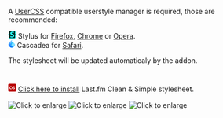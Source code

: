 A [UserCSS](https://github.com/openstyles/stylus/wiki/UserCSS) compatible userstyle manager is required, those are recommended:

![Stylus](/images/Stylus.png) Stylus for [Firefox](https://addons.mozilla.org/en-US/firefox/addon/styl-us/), [Chrome](https://chrome.google.com/webstore/detail/stylus/clngdbkpkpeebahjckkjfobafhncgmne) or [Opera](https://addons.opera.com/en-gb/extensions/details/stylus/).<br>
![Cascadea](/images/Cascadea.png) Cascadea for [Safari](https://cascadea.app/).

The stylesheet will be updated automaticaly by the addon.<br>
#
[![Install](/images/last.fm.png)](https://raw.githubusercontent.com/chafouinerie/UserCSS/master/last-fm-cleansimple.user.css) [Click here to install](https://raw.githubusercontent.com/chafouinerie/UserCSS/master/last-fm-cleansimple.user.css) Last.fm Clean & Simple stylesheet.

<img align="center" src="https://raw.githubusercontent.com/chafouinerie/UserCSS/main/images/LastfmScreenshot2.png" height="80" title="Click to enlarge"></img>
<img align="center" src="https://raw.githubusercontent.com/chafouinerie/UserCSS/main/images/LastfmScreenshot1.png" height="80" title="Click to enlarge"></img>
<img align="center" src="https://raw.githubusercontent.com/chafouinerie/UserCSS/main/images/LastfmScreenshot3.png" height="80" title="Click to enlarge"></img>
<br>
